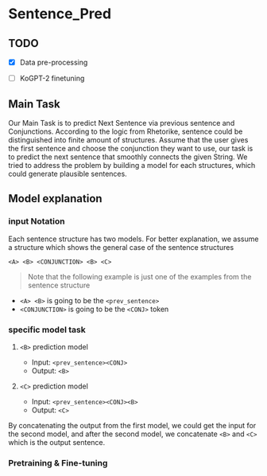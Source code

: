 # Sentence_Pred

## TODO
- [X] Data pre-processing
- [ ] KoGPT-2 finetuning





## Main Task
Our Main Task is to predict Next Sentence via previous sentence and Conjunctions.
According to the logic from Rhetorike, sentence could be distinguished into finite amount of structures.
Assume that the user gives the first sentence and choose the conjunction they want to use, our task is to predict the next sentence that smoothly connects the given String. We tried to address the problem by building a model for each structures, which could generate plausible sentences.

## Model explanation

### input Notation
Each sentence structure has two models. For better explanation, we assume a structure which shows the general case of the sentence structures
```
<A> <B> <CONJUNCTION> <B> <C>
```

> Note that the following example is just one of the examples from the sentence structure

+ `<A> <B>` is going to be the `<prev_sentence>`
+ `<CONJUNCTION>` is going to be the `<CONJ>` token

### specific model task

1. `<B>` prediction model
   - Input: `<prev_sentence><CONJ>`
   - Output: `<B>`

2. `<C>` prediction model
   - Input: `<prev_sentence><CONJ><B>`
   - Output: `<C>`

By concatenating the output from the first model, we could get the input for the second model, and after the second model, we concatenate `<B>` and `<C>` which is the output sentence.

### Pretraining & Fine-tuning
